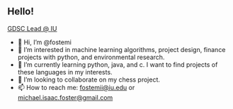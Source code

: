 ## Hello!
[GDSC Lead @ IU](https://gdsc.community.dev/indiana-university/)
- 👋 Hi, I’m @fostemi
- 👀 I’m interested in machine learning algorithms, project design, finance projects with python, and environmental research.  
- 🌱 I’m currently learning python, java, and c.  I want to find projects of these languages in my interests.  
- 💞️ I’m looking to collaborate on my chess project. 
- 📫 How to reach me: fostemii@iu.edu or michael.isaac.foster@gmail.com

<!---
fostemi/fostemi is a ✨ special ✨ repository because its `README.md` (this file) appears on your GitHub profile.
You can click the Preview link to take a look at your changes.
--->
